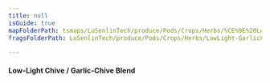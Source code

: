 ```yaml
---
title: null
isGuide: true
mapFolderPath: tsmaps/LuSenlinTech/produce/Pods/Crops/Herbs/%CE%9E%20LowLight-GarlicChiveBlend
fragsFolderPath: LuSenlinTech/produce/Pods/Crops/Herbs/LowLight-GarlicChiveBlend_frags

---
```



<!-- tsGuideRenderComment {"guide":{"id":"yAZRdF07g","path":"LuSenlinTech/produce/Pods/Crops/Herbs","fragmentFolderPath":"LuSenlinTech/produce/Pods/Crops/Herbs/LowLight-GarlicChiveBlend_frags"},"fragment":{"id":"yAZRdF07g","topLevelMapKey":"yARTTc01RW","mapKeyChain":"yARTTc01RW","guideID":"yAZRdF0eB","guidePath":"c:/GitHub/MuddySpud/MuddySpud.github.io/tsmaps/LuSenlinTech/produce/Pods/Crops/Herbs/LowLight-GarlicChiveBlend.tspod","chartKey":"yARTTc01RW","isLeaf":false,"options":[{"id":"yAZRdR28b","option":"Chive Blend - a deeper dive","order":1,"isAncillary":true}]}} -->

#### Low-Light Chive / Garlic-Chive Blend

